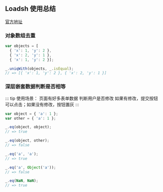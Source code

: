 ## Loadsh 使用总结

[官方地址](https://lodash.com/)

### 对象数组去重

```js
var objects = [
  { 'x': 1, 'y': 2 },
  { 'x': 2, 'y': 1 },
  { 'x': 1, 'y': 2 }];

_.uniqWith(objects, _.isEqual);
// => [{ 'x': 1, 'y': 2 }, { 'x': 2, 'y': 1 }]
```

### 深层嵌套数据判断是否相等

::: tip 
使用场景： 页面有好多表单数据 判断用户是否修改 如果有修改，提交按钮可以点击；如果没有修改，按钮置灰
:::

```js
var object = { 'a': 1 };
var other = { 'a': 1 };

_.eq(object, object);
// => true

_.eq(object, other);
// => false

_.eq('a', 'a');
// => true

_.eq('a', Object('a'));
// => false

_.eq(NaN, NaN);
// => true
```
